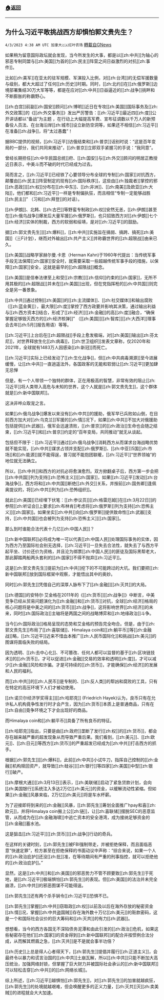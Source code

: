 ###  [:house:返回](README.md)
---


## 为什么习近平敢挑战西方却惧怕郭文贵先生？
`4/3/2023 4:38 AM UTC 加拿大🇨🇦红叶农场` [轉載自GNews](https://gnews.org/articles/1068247)

如果稍为留意国际政坛就会发现，当今所发生的大事，都是以[[zh:中共]]为轴心的邪恶专制同盟与[[zh:美国]]为首的[[zh:民主]]阵营之间日益激烈的对抗[[zh:事件]]。

比如[[zh:美军]]在亚太的驻军规模、军演投入比例，对[[zh:台湾]]的无偿军援数量与级别，都大大超过了任何[[zh:历史]]时期。同时，[[zh:北约]]在[[zh:俄罗斯]]边境部署集结30万大军等等，都是在应对[[zh:中共]]日益逼近的[[zh:战争]]挑畔和不断膨胀的称霸野心。

[[zh:白宫]]前副[[zh:国安]]顾问[[zh:博明]]近日在专攻[[zh:美国]]国际事务及[[zh:外交政策]]的《[[zh:外交事务]]》发出严厉警告：[[zh:习近平]]最近四[[zh:度]]公开讲话都以“备战”为主题 ，在行动上大幅提高军费、宣布征调数以千万人的新预备役人员法、在台海沿岸[[zh:城市]]设立新防空洞等，如果还不相信[[zh:习近平]]在准备[[zh:战争]]，将“太过愚蠢”！

据BBC提供的视频，[[zh:习近平]]访俄结束和[[zh:普京]]话别时说：“这是百年变局的一部分，我们共同来推动”，[[zh:普京]]立即双手紧握习的手说：“我同意”。

曾经长期担任[[zh:中华民国总统]]府、[[zh:国安]]与[[zh:外交]]顾问的明居正教授近日表示，中美斗而不破的时代已经成为过去。

简而言之，[[zh:习近平]]已经铁了心要领导分布全球的专制[[zh:国家]]对抗西方，颠覆由[[zh:民主]]阵营制定的现有[[zh:国际秩序]]，这些由[[zh:独裁者]]掌控的邪[[zh:恶政]][[zh:权]]分布在[[zh:中东]]、[[zh:非洲]]、[[zh:南美]]及欧亚[[zh:大陆]]，他们都和[[zh:习近平]]一样是专制偏执狂，而且相信“专制一定能够战胜[[zh:民主]]” （习和[[zh:拜登]]的对话）。

[[zh:伊朗]]、北韩、[[zh:古巴]]等野蛮专制政[[zh:权]]安然无恙，[[zh:伊朗]]甚至在[[zh:俄乌战争]]爆发后大量军援[[zh:俄罗斯]]，也只招致西方对[[zh:伊朗]]七个[[zh:经济]]实体的制裁，西方的软弱和绥靖，是对[[zh:习近平]]的鼓励。

据[[zh:郭文贵先生]][[zh:爆料]]，[[zh:中共]]实施旨在搞弱、搞跨、搞死[[zh:美国]]（三F计划），继而对外输出[[zh:共产主义]]并称霸世界的[[zh:超限战]]由来已久。

[[zh:美国]]战略学家赫尔曼.卡恩（Herman Kahn)于1960年代提出：当传统军事手段无法保障[[zh:国家]]安全时，就需要采取一些超越传统军事手段的措施，以保障[[zh:国家]]安全，这就是最早的[[zh:超限战]]概念。

[[zh:美国]]是信奉法律至上和受[[zh:宗教]][[zh:信仰]]约束的[[zh:国家]]，无所不用其极的[[zh:超限战]]并未在[[zh:美国]]出现，但在党指挥枪的[[zh:中共国]]则完全是另一番景象。

[[zh:中共]]通过控制[[zh:美国]]的[[zh:主流媒体]]、[[zh:社交媒体]]和输出腐败（[[zh:蓝金黄]]），最大限[[zh:度]]掌控了西方政要并影响其决策，通过输出利益与[[zh:西方资本]]结合，形成了[[zh:经济]][[zh:金融]]的高[[zh:度]]融合，“确保掌握足够毁灭西方的[[zh:经济核弹]]” （[[zh:美国]][[zh:智库]][[zh:大西洋]]理事会去年[[zh:5月]]报告用语）等等。

[[zh:习近平]]上台后在[[zh:超限战]]手段上愈发极端，对[[zh:美国]]输出[[zh:芬太尼]]，对世界释放生化[[zh:病毒]]，[[zh:世卫组织]]发表文章称，仅2020年和2021年，全球就有1483万人因感染[[zh:新冠]]而死亡。

[[zh:习近平]]实际上已经发动了[[zh:生化战争]]，但[[zh:中共病毒溯源]]至今进展缓慢，让[[zh:中共]]一直逍遥法外，各国政客的无能和软弱让[[zh:习近平]]更加肆无忌惮

但是，有一个人带领一个独特的群体，正在用极高的智慧，非常有效的阻止[[zh:习近平]]将人类带入高危与未知的世界，这个人就是[[zh:郭文贵先生]]，这个群体就是[[zh:新中国联邦]]。

这决非哗众取宠之言。

如果[[zh:俄乌战争]]爆发以来没有[[zh:中共]]的援助，俄军早已兵败如山倒，在目前西方加大对[[zh:乌克兰]]军援的[[zh:情]]况下，如果[[zh:中共]]不加大对俄援助包括提供[[zh:武器]]，俄军会迅速溃败，[[zh:普京]]的[[zh:政治]]生命也会随之结束，[[zh:习近平]]和[[zh:普京]]约定的“百年变局，共同推动”就无从谈起。

包括但不限于：[[zh:习近平]]通过[[zh:俄乌战争]]消耗西方从而谋求台海战略优势就不能实现，[[zh:中共]]谋求占领并支配[[zh:俄罗斯]]、[[zh:中亚]]5国[[zh:市场]]和[[zh:能源]]就不能得逞，普习就不能抱团联暖，[[zh:习近平]]“世界领袖”的地位就无法确立。

所以，[[zh:中共]]和西方的对抗必将愈演愈烈。双方掀翻桌子后，西方第一步会把[[zh:中共国]]列为支持[[zh:恐怖主义]][[zh:国家]]，如果[[zh:习近平]]发动[[zh:台海战争]]，西方将和[[zh:中共国]]断绝[[zh:外交]]关系，并按前[[zh:国务卿]]逢佩奥提议的，将[[zh:中共]]列为[[zh:恐怖组织]]。

就此[[zh:美国]]已经埋下伏笔：[[zh:参议员]][[zh:格雷厄姆]]在[[zh:3月22日]]的参院[[zh:听证会]]上要求[[zh:布林肯]]考虑将[[zh:俄罗斯]]列为支持[[zh:恐怖主义]][[zh:国家]]。如果坐实[[zh:中共]]向[[zh:俄罗斯]]提供致命性[[zh:武器]]支持，[[zh:中共国]]也会被列为支持[[zh:恐怖主义]][[zh:国家]]。

那么到时谁能合法代表十几亿[[zh:中国人民]]？

[[zh:新中国联邦]]必将成为唯一可以代表[[zh:中国人民]]处理国际事务的实体，因为西方乃至国际社会别无选择，[[zh:习近平]]一旦失去合法性，就失去了与西方平起平坐、讨价还价为资格，并且沦为绑票[[zh:中国人民]]的匪徒及国际黑帮老大，那此脚踏两船两头套利的[[zh:国家]]不得不抛弃[[zh:习近平]]。

这是[[zh:郭文贵先生]]提前为[[zh:中共]]挖下的不可能跨过的大坑。我们要把[[zh:新中国联邦]]放到国际框架中观察，才能悟出其中的奥妙。

同时[[zh:郭先生]]凭借自己的深厚人脉布下了[[zh:金融]][[zh:灭共]]的大局。

[[zh:德国]]的安特尔·艾金格在2011年的《[[zh:货币]][[zh:战争]]》中断言，中美竞争已经从贸易问题演化为[[zh:金融]]和[[zh:货币]]对抗，全球[[zh:经济]]格局的核心问题将是中美之间的[[zh:货币]][[zh:战争]]，这将影响世界[[zh:经济]]的未来，同时[[zh:国际政治]]主轴将是两国之间的战略博弈和[[zh:地缘政治]]斗争。

当今[[zh:国际政治]]格局呈现的态势和艾金格的预告完全吻合。但是，由于[[zh:郭文贵先生]]布局了[[zh:喜联储]]、Himalaya coin和[[zh:躺平币]]等[[zh:金融战]]略，[[zh:习近平]]近来不惜血本推广[[zh:人民币国际化]]和挑战[[zh:美元]]的图谋将面临失败的结局。

因为透明、[[zh:去中心化]]、不可篡改、任何人都可以监督的基于[[zh:区块链技术]]的[[zh:货币]]，才可以促进[[zh:金融]]交易的效率和透明[[zh:度]]，才可以减少[[zh:金融]]风险和诈骗。才是可持续的[[zh:货币]]，才能确保[[zh:经济]]的发展和人民的福利。

而[[zh:中共]]的[[zh:人民币]]是专制的、[[zh:反人类]]的帮凶和腐败的工具，只有在特定的高压环境下人们才被动使用。

[[zh:诺贝尔经济学奖得主]][[zh:哈耶克]] (Friedrich Hayek)认为，良币只有在允许私人机构竟争性发行时才会产生，因为[[zh:货币]]本质上是普通商品，只有在[[zh:自由]]竟争环境之下才会出现好的商品。

而Himalaya coin和[[zh:躺平币]]具备了所有良币的特征。

[[zh:哈耶克]]指出，只要是由[[zh:政府]]垄断了发行[[zh:权]]的[[zh:货币]]，都会存在越来越严重的超发现象从而导致严重后果。我们看到，[[zh:美元]]、[[zh:欧元]]、[[zh:日元]]等西方[[zh:货币]]的严重超发已经成为[[zh:中共]]打击西方的抓手。

根据[[zh:郭先生]][[zh:爆料]]，此前[[zh:中共]]小试牛刀，指挥自己控制的[[zh:金融]]机构赎回资产，就导致[[zh:硅谷]][[zh:银行]]等四家[[zh:美国]]中型[[zh:银行]]破产。

[[zh:摩根大通]][[zh:3月13日]]表示，[[zh:美联储]]启动了紧急贷款计划，会向[[zh:美国银行]]系统注入多达2万亿[[zh:美元]]的资金，以缓解流动性紧缩。但如果[[zh:金融]]风暴来临，2万亿[[zh:美元]]将是车水杯薪。

为了迎接即将到来的[[zh:金融]]风暴，[[zh:郭先生]]筹划全面推广hpay和喜[[zh:欧元]]，并将Himalaya coin搬上公[[zh:链]]，让[[zh:喜联储]]摆脱SEC的恶意监管，从而成为在[[zh:金融海啸]]中逃亡资本的安全港湾，成为接纳足够资金的[[zh:金融]]蓄水池。

这是狙击[[zh:习近平]][[zh:货币]][[zh:战争]]行动的奇兵。

在这样的关键时刻，[[zh:郭先生]]被FBI强制带走，并被拒绝保释，而且面临恶意“快速定罪”，检方甚至在拒绝保释的书面动议中声称：“综合来说，如果一个人的[[zh:政治庇护]]还没[[zh:批]]准，在等待期间有严重的刑事指控，就可以拒绝他的[[zh:政治庇护]]。”

显然，这是[[zh:中共]]和[[zh:美国]]的邪恶势力不管不顾要致[[zh:郭先生]]于死地，是[[zh:习近平]]极端惧怕[[zh:郭先生]]的表现。但[[zh:美国]]的法治并未完全崩溃，[[zh:中共]]的邪恶图谋不可能得逞。

[[zh:郭先生]]还有两个杀手锏令[[zh:习近平]]恐惧不已。

[[zh:郭先生]]掌握[[zh:中共]]窃取政[[zh:权]]以前及以后在海外存放的秘密资金[[zh:情]]况，掌握[[zh:中共盗国贼]]存在海外数十万亿[[zh:美元]]的赃款密码，这是一个和国际社会议价的巨大筹码和[[zh:灭共]]的有力[[zh:武器]]。

想想看，当今的西方各国无不深陷债务泥潭和由此引发的[[zh:政治]]危机，如果这些秘密存在他们[[zh:国家]]的资金得到[[zh:新中国联邦]]的配合并按惯例合法分成，从而解其燃眉之急，[[zh:灭共]]是不是就会事半功倍？

[[zh:历史]]上总是得人心者得天下，[[zh:郭先生]]提倡并履行[[zh:正道主义]]，会最终令以暴力和谎言治国的[[zh:中共]]土崩瓦解，所以[[zh:中共]]只能不断加大高压统治，加强网络封锁，但掌握了巨大财力并被国际社会承认的[[zh:新中国联邦]]可以轻松击穿[[zh:中共]]的[[zh:网络长城]]。

综上所述，[[zh:习近平]]越惧怕[[zh:郭先生]]，对[[zh:郭先生]]的加害就越疯狂，[[zh:郭先生]]的处境就越艰难，但会唤醒更多的正义力量，[[zh:灭共]]灭[[zh:卖美贼]]的进程就会大大加速。
